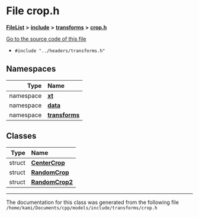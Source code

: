 

# File crop.h



[**FileList**](files.md) **>** [**include**](dir_d44c64559bbebec7f509842c48db8b23.md) **>** [**transforms**](dir_de1d6215dd8b8d2c901daadc91a23b6e.md) **>** [**crop.h**](crop_8h.md)

[Go to the source code of this file](crop_8h_source.md)



* `#include "../headers/transforms.h"`













## Namespaces

| Type | Name |
| ---: | :--- |
| namespace | [**xt**](namespacext.md) <br> |
| namespace | [**data**](namespacext_1_1data.md) <br> |
| namespace | [**transforms**](namespacext_1_1data_1_1transforms.md) <br> |


## Classes

| Type | Name |
| ---: | :--- |
| struct | [**CenterCrop**](structxt_1_1data_1_1transforms_1_1CenterCrop.md) <br> |
| struct | [**RandomCrop**](structxt_1_1data_1_1transforms_1_1RandomCrop.md) <br> |
| struct | [**RandomCrop2**](structxt_1_1data_1_1transforms_1_1RandomCrop2.md) <br> |



















































------------------------------
The documentation for this class was generated from the following file `/home/kami/Documents/cpp/models/include/transforms/crop.h`


